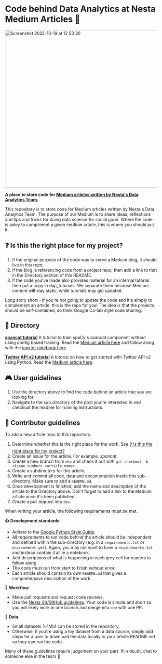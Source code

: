 # Code behind **Data Analytics at Nesta** Medium Articles :wave:

<img width="520" alt="Screenshot 2022-10-19 at 12 53 30" src="https://user-images.githubusercontent.com/46863334/196672092-d7b07034-4078-473d-9fb3-4992c97b71b4.png">

**A place to store code for [Medium articles written by Nesta's Data Analytics Team.](https://medium.com/data-analytics-at-nesta)**

This repository is to store code for Medium articles written by Nesta's Data Analytics Team. The purpose of our Medium is to share ideas, reflections and tips and tricks for doing data science for social good. Where the code is soley to compliment a given medium article, this is where you should put it. 

## ❓ Is this the right place for my project? 

1. If the original purpose of the code was to serve a Medium blog, it should live in this repo.
2. If the blog is referencing code from a project repo, then add a link to that in the Directory section of this README.
3. If the code you've made also provides material for an internal tutorial then put a copy in dap_tutorials. We separate them because Medium content will stay static, while tutorials may get updated.

Long story short - if you're not going to update the code and it's simply to complement an article, this is the repo for you! The idea is that the projects should be self-contained, so think Google Co-lab style code sharing.  

## 📖 Directory

**[spancat tutorial](https://github.com/nestauk/dap_medium_articles/tree/dev/spancat_tutorial)**
A tutorial to train spaCy's spancat component without using config based training. Read the [Medium article here](https://medium.com/data-analytics-at-nesta/a-deep-dive-into-spacys-span-categorisation-model-992024d047c2) and follow along with the [jupyter notebook here](https://github.com/nestauk/dap_medium_articles/blob/dev/spancat_tutorial/spancat_training.ipynb). 

**[Twitter API v2 tutorial](https://github.com/nestauk/dap_medium_articles/tree/dev/twitter_api_tutorial)**
A tutorial on how to get started with Twitter API v2 using Python. Read the [Medium article here](https://medium.com/data-analytics-at-nesta/).

## 🎮 User guidelines

1. Use the directory above to find the code behind an article that you are looking for.
2. Navigate to the sub directory of the post you're interested in and checkout the readme for running instructions.

## 📝  Contributor guidelines

To add a new article repo to this repository:

1. Determine whether this is the right place for the work. See [❓ Is this the right place for my project?](https://github.com/nestauk/dap_medium_articles/tree/spancat#-is-this-the-right-place-for-my-project) 
2. Create an issue for the article. For example, _spancat_.
3. Create a new branch from `dev` and check it out with `git checkout -b <issue number>_<article_name>`
4. Create a subdirectory for this article.
5. Write and commit all code, data and documentation inside this sub-directory. Make sure to add a `README.md`.
6. Once development is finished, add the name and description of the article to the Directory above. Don't forget to add a link to the Medium article once it's been published.
7. Create a pull request into `dev`.

When writing your article, the following requirements must be met.

**👍 Development standards**
- Adhere to the [Google Python Style Guide](https://google.github.io/styleguide/pyguide.html).
- All requirements to run code behind the article should be independent and defined within the sub-directory (e.g. in a `requirements.txt` or `environment.yml`). Again, you may not want to have a `requirements.txt` and instead contain it all in a notebook.
- Add descriptions of what is happening in each grey cell for readers to follow along.  
- The code must run from start to finish without error.
- Each article should contain its own `README.md` that gives a comprehensive description of the work.

**🔀 Workflow**
- Make pull requests and request code reviews.
- Use the [Nesta Git/GitHub guidelines](https://github.com/nestauk/github_support/blob/dev/guidelines/README.md). Your code is simple and short so you will likely work in one branch and merge into `dev` with one PR. 

**💾 Data**
- Small datasets (~1Mb) can be stored in the repository. 
- Otherwise, if you're using a toy dataset from a data source, simply add steps for a user to download the data locally in your article README.md so they can run the code.

Many of these guidelines require judgement on your part. If in doubt, chat to someone else in the team 🙂